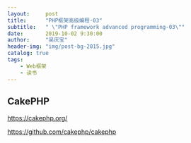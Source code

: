 ```yaml
---
layout:     post
title:      "PHP框架高级编程-03"
subtitle:   " \"PHP framework advanced programming-03\""
date:       2019-10-02 9:30:00
author:     "吴庆宝"
header-img: "img/post-bg-2015.jpg"
catalog: true
tags:
    - Web框架    
    - 读书
---
```

 
 ## CakePHP

 https://cakephp.org/

 https://github.com/cakephp/cakephp